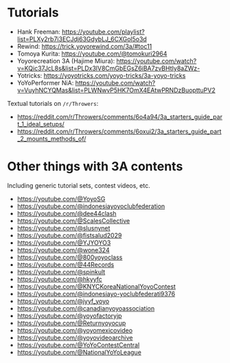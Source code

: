 # Tutorials

- Hank Freeman: https://youtube.com/playlist?list=PLXy2rb7i3ECJdj63GdybLJ_6CXGol5o3d
- Rewind: https://trick.yoyorewind.com/3a/#toc11
- Tomoya Kurita: https://youtube.com/@tomokuri2964
- Yoyorecreation 3A (Hajime Miura): https://youtube.com/watch?v=KQic37JcL8s&list=PLDx3lV8CmGbEGsZ6iBA7zvBHtIy8aZWz-
- Yotricks: https://yoyotricks.com/yoyo-tricks/3a-yoyo-tricks
- YoYoPerformer NiA: https://youtube.com/watch?v=VuyhNCYQMas&list=PLWNwvP5HK7OmX4EAtwPRNDzBuopttuPV2

Textual tutorials on `/r/Throwers`:

- https://reddit.com/r/Throwers/comments/6o4a94/3a_starters_guide_part_1_ideal_setups/
- https://reddit.com/r/Throwers/comments/6oxui2/3a_starters_guide_part_2_mounts_methods_of/

# Other things with 3A contents

Including generic tutorial sets, contest videos, etc.

- https://youtube.com/@YoyoSG
- https://youtube.com/@indonesiayoyoclubfederation
- https://youtube.com/@dee44clash
- https://youtube.com/@ScalesCollective
- https://youtube.com/@slusnynet
- https://youtube.com/@fistsalud2029
- https://youtube.com/@YJYOYO3
- https://youtube.com/@wone324
- https://youtube.com/@800yoyoclass
- https://youtube.com/@44Records
- https://youtube.com/@spinkult
- https://youtube.com/@hkyyfc
- https://youtube.com/@KNYCKoreaNationalYoyoContest
- https://youtube.com/@indonesiayo-yoclubfederati9376
- https://youtube.com/@jyyf_yoyo
- https://youtube.com/@canadianyoyoassociation
- https://youtube.com/@yoyofactoryjp
- https://youtube.com/@Returnyoyocup
- https://youtube.com/@yoyomexicovideo
- https://youtube.com/@yoyovideoarchive
- https://youtube.com/@YoYoContestCentral
- https://youtube.com/@NationalYoYoLeague
